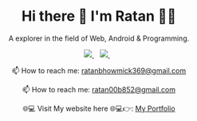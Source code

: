 
<h1 align='center'>
  Hi there 👋 I'm Ratan 👨‍💻
</h1>

<p align='center'>
  A explorer in the field of Web, Android & Programming.
</p>



<p align='center'>
  
  <a href="https://www.linkedin.com/in/ratan-bhowmick/">
    <img src="https://img.shields.io/badge/linkedin-%230077B5.svg?&style=for-the-badge&logo=linkedin&logoColor=white" />
  </a>&nbsp;&nbsp;
  <a href="https://www.instagram.com/its_____ratan369/?hl=en">
    <img src="https://img.shields.io/badge/instagram-%23E4405F.svg?&style=for-the-badge&logo=instagram&logoColor=white" />        
  </a>&nbsp;&nbsp;
  
</p>

<!-- <p align='center'>
  <a href="#"><img src="https://github-readme-stats.vercel.app/api?username=alexandresanlim&show_icons=true&count_private=true&theme=dark" width="350"></a>
</p> -->

<!-- <p align='center'>
  💻 My workspace<br/><br/>
  <img src="https://img.shields.io/badge/windows-%230078D6.svg?&style=for-the-badge&logo=windows&logoColor=white" />
  <img src="https://img.shields.io/badge/intel-core%20i5%2010th-%230071C5.svg?&style=for-the-badge&logo=intel&logoColor=white" />
  <img src="https://img.shields.io/badge/RAM-16GB-%230071C5.svg?&style=for-the-badge&logoColor=white" />
  <img src="https://img.shields.io/badge/nvidia-gtx%201650-%2376B900.svg?&style=for-the-badge&logo=nvidia&logoColor=white" />
</p>

<p align='center'>
  Do you like my open source projects? <a href='https://stars.github.com/nominate/'>Nominate me to Github Stars ⭐</a>
</p>
 -->
<!-- <details align='center'>
  <summary>:zap: My workspace specs</summary>
</details>-->

<p align='center'>
  📫 How to reach me: <a href='mailto:ratanbhowmick369@gmail.com'>ratanbhowmick369@gmail.com</a>
</p>
<p align='center'>
  📫 How to reach me: <a href='mailto:ratan00b852@gmail.com'>ratan00b852@gmail.com</a>
</p>
<p align ='center'>
🌐💻 Visit My website here 🌐💻👉: <a href="https://ratanbhowmick.github.io/portfolio-/"> My Portfolio </a>
</p>


